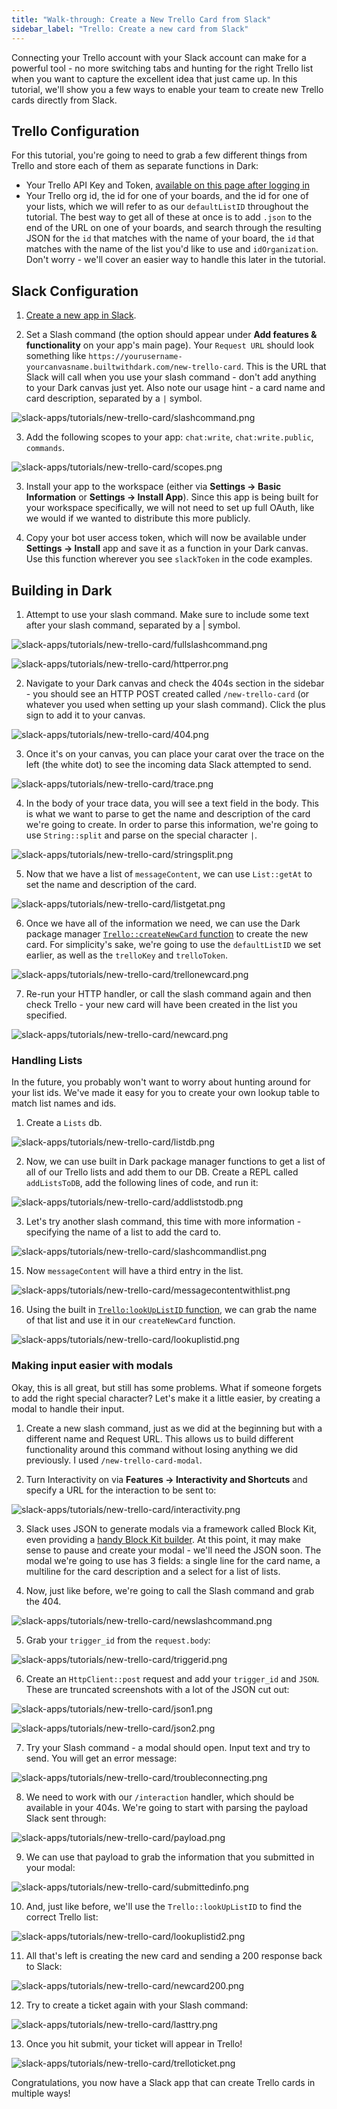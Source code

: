 ```yaml
---
title: "Walk-through: Create a New Trello Card from Slack"
sidebar_label: "Trello: Create a new card from Slack"
---
```


Connecting your Trello account with your Slack account can make for a powerful
tool - no more switching tabs and hunting for the right Trello list when you
want to capture the excellent idea that just came up. In this tutorial, we'll
show you a few ways to enable your team to create new Trello cards directly from
Slack.

## Trello Configuration

For this tutorial, you're going to need to grab a few different things from
Trello and store each of them as separate functions in Dark:

- Your Trello API Key and Token,
  [available on this page after logging in](https://trello.com/app-key/)
- Your Trello org id, the id for one of your boards, and the id for one of your
  lists, which we will refer to as our `defaultListID` throughout the tutorial.
  The best way to get all of these at once is to add `.json` to the end of the
  URL on one of your boards, and search through the resulting JSON for the `id`
  that matches with the name of your board, the `id` that matches with the name
  of the list you'd like to use and `idOrganization`. Don't worry - we'll cover
  an easier way to handle this later in the tutorial.

## Slack Configuration

1. [Create a new app in Slack](https://api.slack.com/apps).

2. Set a Slash command (the option should appear under **Add features &
   functionality** on your app's main page). Your `Request URL` should look
   something like
   `https://yourusername-yourcanvasname.builtwithdark.com/new-trello-card`. This
   is the URL that Slack will call when you use your slash command - don't add
   anything to your Dark canvas just yet. Also note our usage hint - a card name
   and card description, separated by a `|` symbol.

![slack-apps/tutorials/new-trello-card/slashcommand.png](/img/slack-apps/tutorials/new-trello-card/slashcommand.png)

3. Add the following scopes to your app: `chat:write`, `chat:write.public`,
   `commands`.

![slack-apps/tutorials/new-trello-card/scopes.png](/img/slack-apps/tutorials/new-trello-card/scopes.png)

3. Install your app to the workspace (either via **Settings -> Basic
   Information** or **Settings -> Install App**). Since this app is being built
   for your workspace specifically, we will not need to set up full OAuth, like
   we would if we wanted to distribute this more publicly.

4. Copy your bot user access token, which will now be available under **Settings
   -> Install** app and save it as a function in your Dark canvas. Use this
   function wherever you see `slackToken` in the code examples.

## Building in Dark

1. Attempt to use your slash command. Make sure to include some text after your
   slash command, separated by a | symbol.

![slack-apps/tutorials/new-trello-card/fullslashcommand.png](/img/slack-apps/tutorials/new-trello-card/fullslashcommand.png)

![slack-apps/tutorials/new-trello-card/httperror.png](/img/slack-apps/tutorials/new-trello-card/httperror.png)

2. Navigate to your Dark canvas and check the 404s section in the sidebar - you
   should see an HTTP POST created called `/new-trello-card` (or whatever you
   used when setting up your slash command). Click the plus sign to add it to
   your canvas.

![slack-apps/tutorials/new-trello-card/404.png](/img/slack-apps/tutorials/new-trello-card/404.png)

3. Once it's on your canvas, you can place your carat over the trace on the left
   (the white dot) to see the incoming data Slack attempted to send.

![slack-apps/tutorials/new-trello-card/trace.png](/img/slack-apps/tutorials/new-trello-card/trace.png)

4. In the body of your trace data, you will see a text field in the body. This
   is what we want to parse to get the name and description of the card we're
   going to create. In order to parse this information, we're going to use
   `String::split` and parse on the special character `|`.

![slack-apps/tutorials/new-trello-card/stringsplit.png](/img/slack-apps/tutorials/new-trello-card/stringsplit.png)

5. Now that we have a list of `messageContent`, we can use `List::getAt` to set
   the name and description of the card.

![slack-apps/tutorials/new-trello-card/listgetat.png](/img/slack-apps/tutorials/new-trello-card/listgetat.png)

6. Once we have all of the information we need, we can use the Dark package
   manager
   [`Trello::createNewCard` function](/reference/packages.md#createNewCard) to
   create the new card. For simplicity's sake, we're going to use the
   `defaultListID` we set earlier, as well as the `trelloKey` and `trelloToken`.

![slack-apps/tutorials/new-trello-card/trellonewcard.png](/img/slack-apps/tutorials/new-trello-card/trellonewcard.png)

7. Re-run your HTTP handler, or call the slash command again and then check
   Trello - your new card will have been created in the list you specified.

![slack-apps/tutorials/new-trello-card/newcard.png](/img/slack-apps/tutorials/new-trello-card/newcard.png)

### Handling Lists

In the future, you probably won't want to worry about hunting around for your
list ids. We've made it easy for you to create your own lookup table to match
list names and ids.

1. Create a `Lists` db.

![slack-apps/tutorials/new-trello-card/listdb.png](/img/slack-apps/tutorials/new-trello-card/listdb.png)

2. Now, we can use built in Dark package manager functions to get a list of all
   of our Trello lists and add them to our DB. Create a REPL called
   `addListsToDB`, add the following lines of code, and run it:

![slack-apps/tutorials/new-trello-card/addliststodb.png](/img/slack-apps/tutorials/new-trello-card/addliststodb.png)

3. Let's try another slash command, this time with more information - specifying
   the name of a list to add the card to.

![slack-apps/tutorials/new-trello-card/slashcommandlist.png](/img/slack-apps/tutorials/new-trello-card/slashcommandlist.png)

15. Now `messageContent` will have a third entry in the list.

![slack-apps/tutorials/new-trello-card/messagecontentwithlist.png](/img/slack-apps/tutorials/new-trello-card/messagecontentwithlist.png)

16. Using the built in
    [`Trello:lookUpListID` function](/reference/packages.md#lookuplistid), we
    can grab the name of that list and use it in our `createNewCard` function.

![slack-apps/tutorials/new-trello-card/lookuplistid.png](/img/slack-apps/tutorials/new-trello-card/lookuplistid.png)

### Making input easier with modals

Okay, this is all great, but still has some problems. What if someone forgets to
add the right special character? Let's make it a little easier, by creating a
modal to handle their input.

1. Create a new slash command, just as we did at the beginning but with a
   different name and Request URL. This allows us to build different
   functionality around this command without losing anything we did previously.
   I used `/new-trello-card-modal`.

2. Turn Interactivity on via **Features -> Interactivity and Shortcuts** and
   specify a URL for the interaction to be sent to:

![slack-apps/tutorials/new-trello-card/interactivity.png](/img/slack-apps/tutorials/new-trello-card/interactivity.png)

3. Slack uses JSON to generate modals via a framework called Block Kit, even
   providing a
   [handy Block Kit builder](https://api.slack.com/tools/block-kit-builder). At
   this point, it may make sense to pause and create your modal - we'll need the
   JSON soon. The modal we're going to use has 3 fields: a single line for the
   card name, a multiline for the card description and a select for a list of
   lists.

4. Now, just like before, we're going to call the Slash command and grab
   the 404.

![slack-apps/tutorials/new-trello-card/newslashcommand.png](/img/slack-apps/tutorials/new-trello-card/newslashcommand.png)

5. Grab your `trigger_id` from the `request.body`:

![slack-apps/tutorials/new-trello-card/triggerid.png](/img/slack-apps/tutorials/new-trello-card/triggerid.png)

6. Create an `HttpClient::post` request and add your `trigger_id` and `JSON`.
   These are truncated screenshots with a lot of the JSON cut out:

![slack-apps/tutorials/new-trello-card/json1.png](/img/slack-apps/tutorials/new-trello-card/json1.png)

![slack-apps/tutorials/new-trello-card/json2.png](/img/slack-apps/tutorials/new-trello-card/json2.png)

7. Try your Slash command - a modal should open. Input text and try to send. You
   will get an error message:

![slack-apps/tutorials/new-trello-card/troubleconnecting.png](/img/slack-apps/tutorials/new-trello-card/troubleconnecting.png)

8. We need to work with our `/interaction` handler, which should be available in
   your 404s. We're going to start with parsing the payload Slack sent through:

![slack-apps/tutorials/new-trello-card/payload.png](/img/slack-apps/tutorials/new-trello-card/payload.png)

9. We can use that payload to grab the information that you submitted in your
   modal:

![slack-apps/tutorials/new-trello-card/submittedinfo.png](/img/slack-apps/tutorials/new-trello-card/submittedinfo.png)

10. And, just like before, we'll use the `Trello::lookUpListID` to find the
    correct Trello list:

![slack-apps/tutorials/new-trello-card/lookuplistid2.png](/img/slack-apps/tutorials/new-trello-card/lookuplistid2.png)

11. All that's left is creating the new card and sending a 200 response back to
    Slack:

![slack-apps/tutorials/new-trello-card/newcard200.png](/img/slack-apps/tutorials/new-trello-card/newcard200.png)

12. Try to create a ticket again with your Slash command:

![slack-apps/tutorials/new-trello-card/lasttry.png](/img/slack-apps/tutorials/new-trello-card/lasttry.png)

13. Once you hit submit, your ticket will appear in Trello!

![slack-apps/tutorials/new-trello-card/trelloticket.png](/img/slack-apps/tutorials/new-trello-card/trelloticket.png)

Congratulations, you now have a Slack app that can create Trello cards in
multiple ways!
